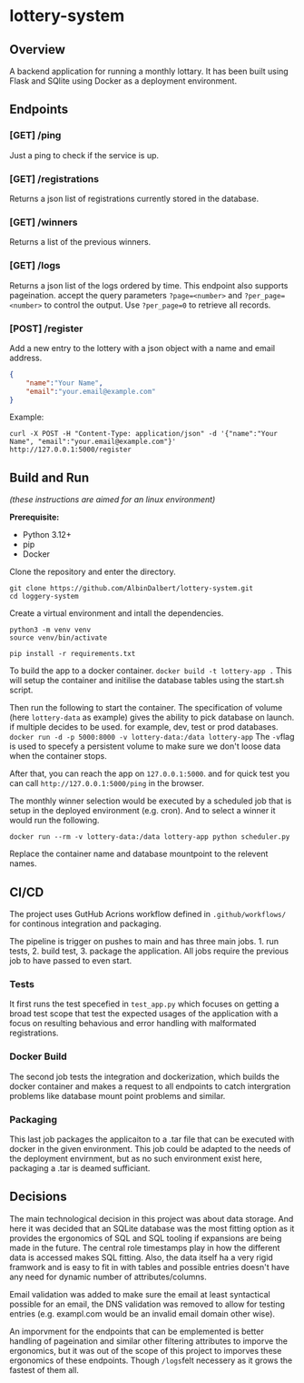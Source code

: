 # lottery-system

## Overview

A backend application for running a monthly lottary. It has been built using Flask and SQlite using Docker as a deployment environment. 

## Endpoints
### [GET] /ping 
Just a ping to check if the service is up.

### [GET] /registrations
Returns a json list of registrations currently stored in the database.

### [GET] /winners
Returns a list of the previous winners.

### [GET] /logs
Returns a json list of the logs ordered by time. This endpoint also supports pageination.
accept the query parameters `?page=<number>` and `?per_page=<number>` to control the output. Use `?per_page=0` to retrieve all records.

### [POST] /register
Add a new entry to the lottery with a json object with a name and email address.
```json
{
    "name":"Your Name", 
    "email":"your.email@example.com"
}
```
Example:
```
curl -X POST -H "Content-Type: application/json" -d '{"name":"Your Name", "email":"your.email@example.com"}' http://127.0.0.1:5000/register
```

## Build and Run
*(these instructions are aimed for an linux environment)*

**Prerequisite:** 
 - Python 3.12+
 - pip 
 - Docker

Clone the repository and enter the directory.
```
git clone https://github.com/AlbinDalbert/lottery-system.git
cd loggery-system
```

Create a virtual environment and intall the dependencies.
```
python3 -m venv venv
source venv/bin/activate

pip install -r requirements.txt
```

To build the app to a docker container.
```docker build -t lottery-app .```
This will setup the container and initilise the database tables using the start.sh script.

Then run the following to start the container. The specification of volume (here `lottery-data` as example) gives the ability to pick database on launch. if multiple decides to be used. for example, dev, test or prod databases.
```docker run -d -p 5000:8000 -v lottery-data:/data lottery-app```
The `-v`flag is used to specefy a persistent volume to make sure we don't loose data when the container stops.

After that, you can reach the app on `127.0.0.1:5000`. and for quick test you can call `http://127.0.0.1:5000/ping` in the browser.

The monthly winner selection would be executed by a scheduled job that is setup in the deployed environment (e.g. cron). And to select a winner it would run the following.
```
docker run --rm -v lottery-data:/data lottery-app python scheduler.py
```
Replace the container name and database mountpoint to the relevent names.

## CI/CD
The project uses GutHub Acrions workflow defined in `.github/workflows/` for continous integration and packaging. 

The pipeline is trigger on pushes to main and has three main jobs. 1. run tests, 2. build test, 3. package the application. All jobs require the previous job to have passed to even start.

### Tests 
It first runs the test specefied in `test_app.py` which focuses on getting a broad test scope that test the expected usages of the application with a focus on resulting behavious and error handling with malformated registrations.

### Docker Build
The second job tests the integration and dockerization, which builds the docker container and makes a request to all endpoints to catch intergration problems like database mount point problems and similar.

### Packaging
This last job packages the applicaiton to a .tar file that can be executed with docker in the given environment. This job could be adapted to the needs of the deployment envirnment, but as no such environment exist here, packaging a .tar is deamed sufficiant.

## Decisions
The main technological decision in this project was about data storage. And here it was decided that an SQLite database was the most fitting option as it provides the ergonomics of SQL and SQL tooling if expansions are being made in the future. 
The central role timestamps play in how the different data is accessed makes SQL fitting. 
Also, the data itself ha a very rigid framwork and is easy to fit in with tables and possible entries doesn't have any need for dynamic number of attributes/columns.

Email validation was added to make sure the email at least syntactical possible for an email, the DNS validation was removed to allow for testing entries (e.g. exampl.com would be an invalid email domain other wise).

An imporvment for the endpoints that can be emplemented is better handling of pageination and similar other filtering attributes to imporve the ergonomics, but it was out of the scope of this project to imporves these ergonomics of these endpoints. Though `/logs`felt necessery as it grows the fastest of them all.
